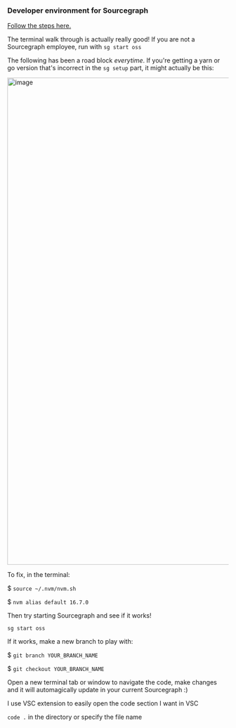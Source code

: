 ### Developer environment for Sourcegraph


[Follow the steps here.](https://docs.sourcegraph.com/dev/setup/quickstart)

The terminal walk through is actually really good! If you are not a Sourcegraph employee, run with `sg start oss`


The following has been a road block _everytime_. If you're getting a yarn or go version that's incorrect in the `sg setup` part, it might actually be this:

<img width="1109" alt="image" src="https://user-images.githubusercontent.com/27694443/160951892-3ae7c5a4-3e58-4085-b58d-13deeff4c2eb.png">

To fix, in the terminal:

$ `source ~/.nvm/nvm.sh`

$ `nvm alias default 16.7.0`

Then try starting Sourcegraph and see if it works!

`sg start oss`

If it works, make a new branch to play with:

$ `git branch YOUR_BRANCH_NAME`

$ `git checkout YOUR_BRANCH_NAME`

Open a new terminal tab or window to navigate the code, make changes and it will automagically update in your current Sourcegraph :)

I use VSC extension to easily open the code section I want in VSC

`code .` in the directory or specify the file name

